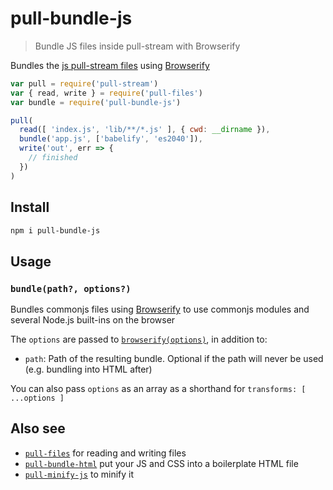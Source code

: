 
# pull-bundle-js

> Bundle JS files inside pull-stream with Browserify

Bundles the [js pull-stream files](https://github.com/jamen/pull-files) using [Browserify](https://github.com/substack/node-browserify)

```js
var pull = require('pull-stream')
var { read, write } = require('pull-files')
var bundle = require('pull-bundle-js')

pull(
  read([ 'index.js', 'lib/**/*.js' ], { cwd: __dirname }),
  bundle('app.js', ['babelify', 'es2040']),
  write('out', err => {
    // finished
  })
)
```

## Install

```sh
npm i pull-bundle-js
```

## Usage

### `bundle(path?, options?)`

Bundles commonjs files using [Browserify](https://github.com/substack/node-browserify) to use commonjs modules and several Node.js built-ins on the browser

The `options` are passed to [`browserify(options)`](https://www.npmjs.com/package/browserify#browserifyfiles--opts), in addition to:

 - `path`: Path of the resulting bundle.  Optional if the path will never be used (e.g. bundling into HTML after)

You can also pass `options` as an array as a shorthand for `transforms: [ ...options ]`

## Also see

 - [`pull-files`](https://npmjs.com/pull-files) for reading and writing files
 - [`pull-bundle-html`](https://github.com/jamen/pull-bundle-html) put your JS and CSS into a boilerplate HTML file
 - [`pull-minify-js`](https://github.com/jamen/pull-minify-js) to minify it

